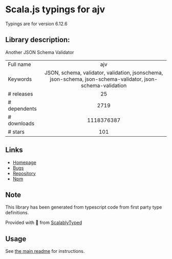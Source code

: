 
# Scala.js typings for ajv

Typings are for version 6.12.6

## Library description:
Another JSON Schema Validator

|                    |                 |
| ------------------ | :-------------: |
| Full name          | ajv |
| Keywords           | JSON, schema, validator, validation, jsonschema, json-schema, json-schema-validator, json-schema-validation |
| # releases         | 25 |
| # dependents       | 2719 |
| # downloads        | 1118376387 |
| # stars            | 101 |

## Links
- [Homepage](https://github.com/epoberezkin/ajv)
- [Bugs](https://github.com/epoberezkin/ajv/issues)
- [Repository](https://github.com/epoberezkin/ajv)
- [Npm](https://www.npmjs.com/package/ajv)
    


## Note
This library has been generated from typescript code from first party type definitions.

Provided with :purple_heart: from [ScalablyTyped](https://github.com/oyvindberg/ScalablyTyped)

## Usage
See [the main readme](../../readme.md) for instructions.


